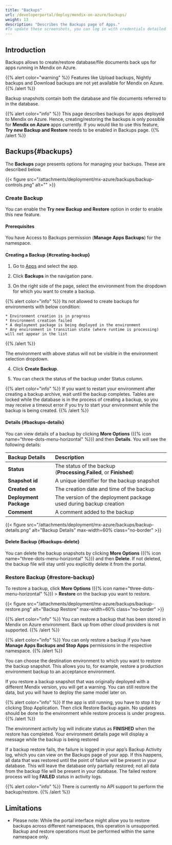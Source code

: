 ```yaml
---
title: "Backups"
url: /developerportal/deploy/mendix-on-azure/backups/
weight: 13
description: "Describes the Backups page of Apps."
#To update these screenshots, you can log in with credentials detailed in How to Update Screenshots Using Team Apps.
---
```


## Introduction

Backups allows to create/restore database/file documents back ups for apps running in Mendix on Azure.

{{% alert color="warning" %}}
Features like Upload backups, Nightly backups and Download backups are not yet available for Mendix on Azure.
{{% /alert %}}

Backup snapshots contain both the database and file documents referred to in the database.

{{% alert color="info" %}}
This page describes backups for apps deployed to Mendix on Azure. Hence, creating/restoring the backups is only possible for **Mendix on Azure** apps currently. If you would like to use this feature, **Try new Backup and Restore** needs to be enabled in Backups page.
{{% /alert %}}

## Backups{#backups}

The **Backups** page presents options for managing your backups. These are described below.

{{< figure src="/attachments/deployment/mx-azure/backups/backup-controls.png" alt="" >}}

### Create Backup

You can enable the **Try new Backup and Restore** option in order to enable this new feature.

#### Prerequisites

You have Access to Backups permission (**Manage Apps Backups**) for the namespace.

#### Creating a Backup {#creating-backup}

1. Go to [Apps](https://sprintr.home.mendix.com) and select the app.

2. Click **Backups** in the navigation pane.

3. On the right side of the page, select the environment from the dropdown for which you want to create a backup. 

{{% alert color="info" %}}
Its not allowed to create backups for environments with below condition:

	* Environment creation is in progress
	* Environment creation failed
	* A deployment package is being deployed in the environment
	* Any environment in transition state (where runtime is processing) will not appear in the list
{{% /alert %}}

The environment with above status will not be visible in the environment selection dropdown.

4. Click **Create Backup**. 

5. You can check the status of the backup under Status column. 

{{% alert color="info" %}}
If you want to restart your environment after creating a backup archive, wait until the backup completes. Tables are locked while the database is in the process of creating a backup, so you may receive a timeout error if you try to start your environment while the backup is being created.
{{% /alert %}}


#### Details {#backups-details}

You can view details of a backup by clicking **More Options** ({{% icon name="three-dots-menu-horizontal" %}}) and then **Details**. You will see the following details:

| Backup Details                      | Description                                                                                   |
| :---------------------------------- | :-------------------------------------------------------------------------------------------- |
| **Status**                          | The status of the backup (**Processing**,**Failed**, or **Finished**) |
| **Snapshot id**                     | A unique identifier for the backup snapshot                                                   |
| **Created on**                      | The creation date and time of the backup                                                      |
| **Deployment Package**              | The version of the deployment package used during backup creation                             |
| **Comment**                         | A comment added to the backup                                                                 |

{{< figure src="/attachments/deployment/mx-azure/backups/backup-details.png" alt="Backup Details" max-width=60% class="no-border" >}}

#### Delete Backup {#backups-delete}

You can delete the backup snapshots by clicking **More Options** ({{% icon name="three-dots-menu-horizontal" %}}) and then **Delete**. If not deleted, the backup file will stay until you explicitly delete it from the portal. 


### Restore Backup {#restore-backup}

To restore a backup, click **More Options** ({{% icon name="three-dots-menu-horizontal" %}}) > **Restore** on the backup you want to restore.

{{< figure src="/attachments/deployment/mx-azure/backups/backup-restore.png" alt="Backup Restore" max-width=60% class="no-border" >}}

{{% alert color="info" %}}
You can restore a backup that has been stored in Mendix on Azure environment. Back up from other cloud providers is not supported.
{{% /alert %}}

{{% alert color="info" %}}
You can only restore a backup if you have **Manage Apps Backups and Stop Apps** permissions in the respective namespace.
{{% /alert %}}

You can choose the destination environment to which you want to restore the backup snapshot. This allows you to, for example, restore a production environment backup to an acceptance environment.

If you restore a backup snapshot that was originally deployed with a different Mendix version, you will get a warning. You can still restore the data, but you will have to deploy the same model later on.

{{% alert color="info" %}}
If the app is still running, you have to stop it by clicking Stop Application. Then click Restore Backup again. No updates should be done to the environment while restore process is under progress. 
{{% /alert %}}

The environment activity log will indicate status as **FINISHED** when the restore has completed. Your environment details page will display a message while the backup is being restored
 
If a backup restore fails, the failure is logged in your app’s Backup Activity log, which you can view on the Backups page of your app. If this happens, all data that was restored until the point of failure will be present in your database. This will leave the database only partially restored; not all data from the backup file will be present in your database. The failed restore process will log **FAILED** status in activity logs.

{{% alert color="info" %}}
There is currently no API support to perform the backup/restore.
{{% /alert %}}

## Limitations

* Please note: While the portal interface might allow you to restore backups across different namespaces, this operation is unsupported. Backup and restore operations must be performed within the same namespace only.
